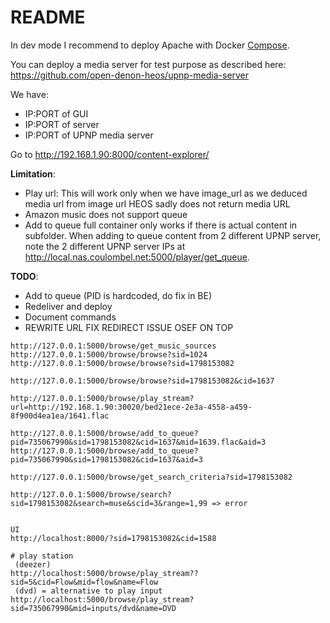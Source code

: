 # README

In dev mode I recommend to deploy Apache with Docker [Compose](../../README.md#option-3-build-and-deploy-both-server-and-ui-via-compose).

You can deploy a media server for test purpose as described here: https://github.com/open-denon-heos/upnp-media-server

We have:
- IP:PORT of GUI <!-- merged remote control and browser GUI -->
- IP:PORT of server
- IP:PORT of UPNP media server

Go to http://192.168.1.90:8000/content-explorer/

**Limitation**:
 
- Play url: This will work only when we have image_url as we deduced media url from image url 
HEOS sadly does not return media URL
- Amazon music does not support queue
- Add to queue full container only works if there is actual content in subfolder.
When adding to queue content from 2 different UPNP server, note the 2 different UPNP server IPs at http://local.nas.coulombel.net:5000/player/get_queue.

**TODO**:

- Add to queue (PID is hardcoded, do fix in BE)
- Redeliver and deploy
- Document commands
- REWRITE URL FIX REDIRECT ISSUE OSEF ON TOP

```shell
http://127.0.0.1:5000/browse/get_music_sources
http://127.0.0.1:5000/browse/browse?sid=1024
http://127.0.0.1:5000/browse/browse?sid=1798153082

http://127.0.0.1:5000/browse/browse?sid=1798153082&cid=1637

http://127.0.0.1:5000/browse/play_stream?url=http://192.168.1.90:30020/bed21ece-2e3a-4558-a459-8f900d4ea1ea/1641.flac

http://127.0.0.1:5000/browse/add_to_queue?pid=735067990&sid=1798153082&cid=1637&mid=1639.flac&aid=3
http://127.0.0.1:5000/browse/add_to_queue?pid=735067990&sid=1798153082&cid=1637&aid=3

http://127.0.0.1:5000/browse/get_search_criteria?sid=1798153082

http://127.0.0.1:5000/browse/search?sid=1798153082&search=muse&scid=3&range=1,99 => error


UI
http://localhost:8000/?sid=1798153082&cid=1588

# play station
 (deezer)
http://localhost:5000/browse/play_stream??sid=5&cid=Flow&mid=flow&name=Flow
 (dvd) = alternative to play input
http://localhost:5000/browse/play_stream?sid=735067990&mid=inputs/dvd&name=DVD

```
